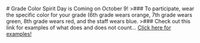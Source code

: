 <br/>
# Grade Color Spirit Day is Coming on October 9!
>### To participate, wear the specific color for your grade (6th grade wears orange, 7th grade wears green, 8th grade wears red, and the staff wears blue.
>###  Check out this link for examples of what does and does not count...
<a href="https://docs.google.com/document/d/1oTz5GuSHZciU_LPJ5KR8WAAHJqpTZo1z0aqiTavFtYk/edit?ts=57ddb679
">Click here for examples!</a> 
